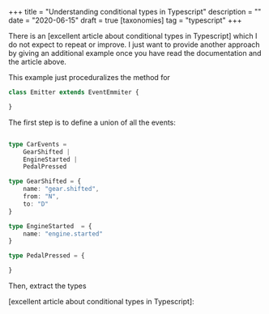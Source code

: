 +++
title = "Understanding conditional types in Typescript"
description = ""
date = "2020-06-15"
draft = true
[taxonomies]
  tag = "typescript"
+++

There is an [excellent article about conditional types in Typescript]
which I do not expect to repeat or improve. I just want to provide
another approach by giving an additional example once you have read the
documentation and the article above.

This example just proceduralizes the method for


```typescript
class Emitter extends EventEmmiter {

}
```

The first step is to define a union of all the events:

```typescript

type CarEvents =
	GearShifted |
	EngineStarted |
	PedalPressed

type GearShifted = {
	name: "gear.shifted",
	from: "N",
	to: "D"
}

type EngineStarted  = {
	name: "engine.started"
}

type PedalPressed = {

}
```

Then, extract the types


[excellent article about conditional types in Typescript]:
